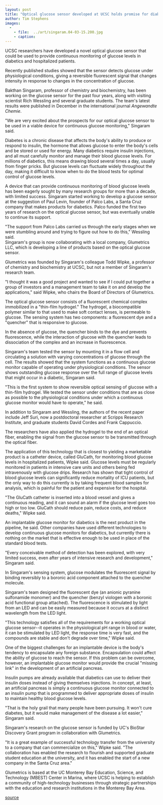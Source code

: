 ```yaml
---
layout: post
title: "Optical glucose sensor developed at UCSC holds promise for diabetics and intensive care patients"
author: Tim Stephens
images:
  -
    - file:  ../art/singaram.04-03-15.200.jpg
    - caption: 
---
```


UCSC researchers have developed a novel optical glucose sensor that could be used to provide continuous monitoring of glucose levels in diabetics and hospitalized patients.

Recently published studies showed that the sensor detects glucose under physiological conditions, giving a reversible fluorescent signal that changes intensity in response to changes in the concentration of glucose.   

Bakthan Singaram, professor of chemistry and biochemistry, has been working on the glucose sensor for the past four years, along with visiting scientist Rich Wessling and several graduate students. The team's latest results were published in December in the international journal _Angewandte Chemie_.   

"We are very excited about the prospects for our optical glucose sensor to be used in a viable device for continuous glucose monitoring," Singaram said.  

Diabetes is a chronic disease that affects the body's ability to produce or respond to insulin, the hormone that allows glucose to enter the body's cells and be stored or used for energy. Many diabetics require insulin injections, and all must carefully monitor and manage their blood glucose levels. For millions of diabetics, this means drawing blood several times a day, usually from finger pricks. But glucose levels can fluctuate widely throughout the day, making it difficult to know when to do the blood tests for optimal control of glucose levels.   

A device that can provide continuous monitoring of blood glucose levels has been eagerly sought by many research groups for more than a decade, with limited success. Singaram started working to develop a glucose sensor at the suggestion of Paul Levin, founder of Palco Labs, a Santa Cruz company that makes products for diabetics. Palco funded the first two years of research on the optical glucose sensor, but was eventually unable to continue its support.   

"The support from Palco Labs carried us through the early stages when we were stumbling around and trying to figure out how to do this," Wessling said.  
Singaram's group is now collaborating with a local company, Glumetrics LLC, which is developing a line of products based on the optical glucose sensor.

Glumetrics was founded by Singaram's colleague Todd Wipke, a professor of chemistry and biochemistry at UCSC, but not a member of Singaram's research team.  

"I thought it was a good project and wanted to see if I could put together a group of investors and a management team to take it on and develop the applications," said Wipke, who chairs the Board of Directors of Glumetrics.   

The optical glucose sensor consists of a fluorescent chemical complex immobilized in a "thin-film hydrogel." The hydrogel, a biocompatible polymer similar to that used to make soft contact lenses, is permeable to glucose. The sensing system has two components: a fluorescent dye and a "quencher" that is responsive to glucose.

In the absence of glucose, the quencher binds to the dye and prevents fluorescence, while the interaction of glucose with the quencher leads to dissociation of the complex and an increase in fluorescence.   

Singaram's team tested the sensor by mounting it in a flow cell and circulating a solution with varying concentrations of glucose through the cell. The results showed that the system functions as a continuous glucose monitor capable of operating under physiological conditions. The sensor shows outstanding glucose response over the full range of glucose levels that might occur in a diabetic, Singaram said.  

"This is the first system to show reversible optical sensing of glucose with a thin-film hydrogel. We tested the sensor under conditions that are as close as possible to the physiological conditions under which a continuous glucose monitor would have to operate," he said.  

In addition to Singaram and Wessling, the authors of the recent paper include Jeff Suri, now a postdoctoral researcher at Scripps Research Institute, and graduate students David Cordes and Frank Cappuccio.  

The researchers have also applied the hydrogel to the end of an optical fiber, enabling the signal from the glucose sensor to be transmitted through the optical fiber.  

The application of this technology that is closest to yielding a marketable product is a catheter device, called GluCath, for monitoring blood glucose levels in hospitalized patients, Wipke said. Glucose levels must be regularly monitored in patients in intensive care units and others being fed intravenously with glucose drips. Research has shown that tight control of blood glucose levels can significantly reduce mortality of ICU patients, but the only way to do this currently is by taking frequent blood samples for analysis, which is painful for the patient and expensive for the hospital.   

"The GluCath catheter is inserted into a blood vessel and gives a continuous reading, and it can sound an alarm if the glucose level goes too high or too low. GluCath should reduce pain, reduce costs, and reduce deaths," Wipke said.   

An implantable glucose monitor for diabetics is the next product in the pipeline, he said. Other companies have used different technologies to develop continuous glucose monitors for diabetics, but currently there is nothing on the market that is effective enough to be used in place of the standard blood tests.   

"Every conceivable method of detection has been explored, with very limited success, even after years of intensive research and development," Singaram said.   

In Singaram's sensing system, glucose modulates the fluorescent signal by binding reversibly to a boronic acid component attached to the quencher molecule.

Singaram's team designed the fluorescent dye (an anionic pyranine sulfonamide monomer) and the quencher (benzyl viologen with a boronic acid functional group attached). The fluorescence is stimulated by light from an LED and can be easily measured because it occurs at a distinct wavelength from the LED light.  

"This technology satisfies all of the requirements for a working optical glucose sensor--it operates in the physiological pH range in blood or water, it can be stimulated by LED light, the response time is very fast, and the compounds are stable and don't degrade over time," Wipke said.  

One of the biggest challenges for an implantable device is the body's tendency to encapsulate any foreign substance. Encapsulation could affect the ability of glucose to reach the sensor. If this problem can be overcome, however, an implantable glucose monitor would provide the crucial "missing link" in the development of an artificial pancreas.   

Insulin pumps are already available that diabetics can use to deliver their insulin doses instead of giving themselves injections. In concept, at least, an artificial pancreas is simply a continuous glucose monitor connected to an insulin pump that is programmed to deliver appropriate doses of insulin to maintain healthy blood glucose levels.   

"That is the holy grail that many people have been pursuing. It won't cure diabetes, but it would make management of the disease a lot easier," Singaram said.  

Singaram's research on the glucose sensor is funded by UC's BioStar Discovery Grant program in collaboration with Glumetrics.   

"It is a great example of successful technology transfer from the university to a company that can commercialize on this," Wipke said. "The collaboration has enabled the research to flourish and supported graduate student education at the university, and it has enabled the start of a new company in the Santa Cruz area."  

Glumetrics is based at the UC Monterey Bay Education, Science, and Technology (MBEST) Center in Marina, where UCSC is helping to establish a community of high-technology businesses through strategic partnerships with the education and research institutions in the Monterey Bay Area.  
  

[source](http://www1.ucsc.edu/currents/03-04/03-15/glucose.html "Permalink to glucose")
